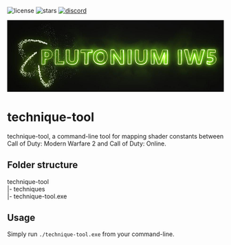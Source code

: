 ![license](https://img.shields.io/github/license/ZoneTool/technique-tool.svg)
![stars](https://img.shields.io/github/stars/ZoneTool/technique-tool.svg)
[![discord](https://discordapp.com/api/guilds/290238678352134145/widget.png)](https://discord.gg/a6JM2Tv)
<p align="center"><img src="plutonium_logo.jpg" alt="Plutonium"/>

# technique-tool
technique-tool, a command-line tool for mapping shader constants between Call of Duty: Modern Warfare 2 and Call of Duty: Online.

## Folder structure
technique-tool\
|- techniques\
|- technique-tool.exe

## Usage
Simply run ``./technique-tool.exe`` from your command-line.
